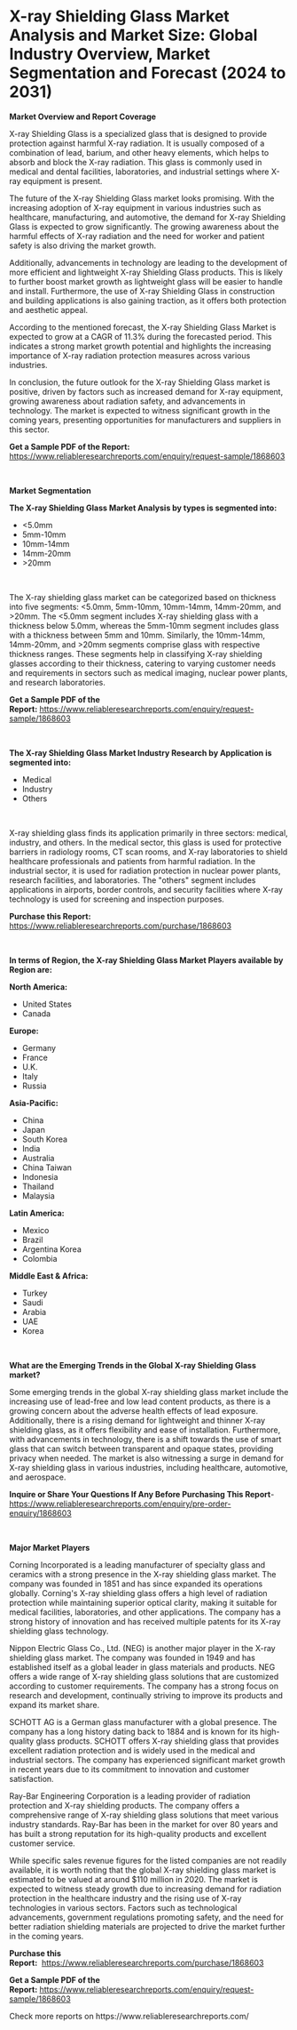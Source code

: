 <p><h1>X-ray Shielding Glass Market Analysis and Market Size: Global Industry Overview, Market Segmentation and Forecast (2024 to 2031)</h1></p><p><strong>Market Overview and Report Coverage</strong></p>
<p><p>X-ray Shielding Glass is a specialized glass that is designed to provide protection against harmful X-ray radiation. It is usually composed of a combination of lead, barium, and other heavy elements, which helps to absorb and block the X-ray radiation. This glass is commonly used in medical and dental facilities, laboratories, and industrial settings where X-ray equipment is present.</p><p>The future of the X-ray Shielding Glass market looks promising. With the increasing adoption of X-ray equipment in various industries such as healthcare, manufacturing, and automotive, the demand for X-ray Shielding Glass is expected to grow significantly. The growing awareness about the harmful effects of X-ray radiation and the need for worker and patient safety is also driving the market growth.</p><p>Additionally, advancements in technology are leading to the development of more efficient and lightweight X-ray Shielding Glass products. This is likely to further boost market growth as lightweight glass will be easier to handle and install. Furthermore, the use of X-ray Shielding Glass in construction and building applications is also gaining traction, as it offers both protection and aesthetic appeal.</p><p>According to the mentioned forecast, the X-ray Shielding Glass Market is expected to grow at a CAGR of 11.3% during the forecasted period. This indicates a strong market growth potential and highlights the increasing importance of X-ray radiation protection measures across various industries.</p><p>In conclusion, the future outlook for the X-ray Shielding Glass market is positive, driven by factors such as increased demand for X-ray equipment, growing awareness about radiation safety, and advancements in technology. The market is expected to witness significant growth in the coming years, presenting opportunities for manufacturers and suppliers in this sector.</p></p>
<p><strong>Get a Sample PDF of the Report:</strong> <a href="https://www.reliableresearchreports.com/enquiry/request-sample/1868603">https://www.reliableresearchreports.com/enquiry/request-sample/1868603</a></p>
<p>&nbsp;</p>
<p><strong>Market Segmentation</strong></p>
<p><strong>The X-ray Shielding Glass Market Analysis by types is segmented into:</strong></p>
<p><ul><li><5.0mm</li><li>5mm-10mm</li><li>10mm-14mm</li><li>14mm-20mm</li><li>>20mm</li></ul></p>
<p>&nbsp;</p>
<p><p>The X-ray shielding glass market can be categorized based on thickness into five segments: <5.0mm, 5mm-10mm, 10mm-14mm, 14mm-20mm, and >20mm. The <5.0mm segment includes X-ray shielding glass with a thickness below 5.0mm, whereas the 5mm-10mm segment includes glass with a thickness between 5mm and 10mm. Similarly, the 10mm-14mm, 14mm-20mm, and >20mm segments comprise glass with respective thickness ranges. These segments help in classifying X-ray shielding glasses according to their thickness, catering to varying customer needs and requirements in sectors such as medical imaging, nuclear power plants, and research laboratories.</p></p>
<p><strong>Get a Sample PDF of the Report:</strong>&nbsp;<a href="https://www.reliableresearchreports.com/enquiry/request-sample/1868603">https://www.reliableresearchreports.com/enquiry/request-sample/1868603</a></p>
<p>&nbsp;</p>
<p><strong>The X-ray Shielding Glass Market Industry Research by Application is segmented into:</strong></p>
<p><ul><li>Medical</li><li>Industry</li><li>Others</li></ul></p>
<p>&nbsp;</p>
<p><p>X-ray shielding glass finds its application primarily in three sectors: medical, industry, and others. In the medical sector, this glass is used for protective barriers in radiology rooms, CT scan rooms, and X-ray laboratories to shield healthcare professionals and patients from harmful radiation. In the industrial sector, it is used for radiation protection in nuclear power plants, research facilities, and laboratories. The "others" segment includes applications in airports, border controls, and security facilities where X-ray technology is used for screening and inspection purposes.</p></p>
<p><strong>Purchase this Report:</strong>&nbsp; <a href="https://www.reliableresearchreports.com/purchase/1868603">https://www.reliableresearchreports.com/purchase/1868603</a></p>
<p>&nbsp;</p>
<p><strong>In terms of Region, the X-ray Shielding Glass Market Players available by Region are:</strong></p>
<p>
    <p> <strong> North America: </strong>
        <ul>
            <li>United States</li>
            <li>Canada</li>
        </ul>
        </p> 
    <p> <strong> Europe: </strong>
        <ul>
            <li>Germany</li>
            <li>France</li>
            <li>U.K.</li>
            <li>Italy</li>
            <li>Russia</li>
        </ul>
        </p> 
    <p> <strong> Asia-Pacific: </strong>
        <ul>
            <li>China</li>
            <li>Japan</li>
            <li>South Korea</li>
            <li>India</li>
            <li>Australia</li>
            <li>China Taiwan</li>
            <li>Indonesia</li>
            <li>Thailand</li>
            <li>Malaysia</li>
        </ul>
        </p> 
    <p> <strong> Latin America: </strong>
        <ul>
            <li>Mexico</li>
            <li>Brazil</li>
            <li>Argentina Korea</li>
            <li>Colombia</li>
        </ul>
        </p> 
    <p> <strong> Middle East & Africa: </strong>
        <ul>
            <li>Turkey</li>
            <li>Saudi</li>
            <li>Arabia</li>
            <li>UAE</li>
            <li>Korea</li>
        </ul>
    </p>
    </p>
<p>&nbsp;</p>
<p><strong>What are the Emerging Trends in the Global X-ray Shielding Glass market?</strong></p>
<p><p>Some emerging trends in the global X-ray shielding glass market include the increasing use of lead-free and low lead content products, as there is a growing concern about the adverse health effects of lead exposure. Additionally, there is a rising demand for lightweight and thinner X-ray shielding glass, as it offers flexibility and ease of installation. Furthermore, with advancements in technology, there is a shift towards the use of smart glass that can switch between transparent and opaque states, providing privacy when needed. The market is also witnessing a surge in demand for X-ray shielding glass in various industries, including healthcare, automotive, and aerospace.</p></p>
<p><strong>Inquire or Share Your Questions If Any Before Purchasing This Report</strong>- <a href="https://www.reliableresearchreports.com/enquiry/pre-order-enquiry/1868603">https://www.reliableresearchreports.com/enquiry/pre-order-enquiry/1868603</a></p>
<p>&nbsp;</p>
<p><strong>Major Market Players</strong></p>
<p><p>Corning Incorporated is a leading manufacturer of specialty glass and ceramics with a strong presence in the X-ray shielding glass market. The company was founded in 1851 and has since expanded its operations globally. Corning's X-ray shielding glass offers a high level of radiation protection while maintaining superior optical clarity, making it suitable for medical facilities, laboratories, and other applications. The company has a strong history of innovation and has received multiple patents for its X-ray shielding glass technology.</p><p>Nippon Electric Glass Co., Ltd. (NEG) is another major player in the X-ray shielding glass market. The company was founded in 1949 and has established itself as a global leader in glass materials and products. NEG offers a wide range of X-ray shielding glass solutions that are customized according to customer requirements. The company has a strong focus on research and development, continually striving to improve its products and expand its market share.</p><p>SCHOTT AG is a German glass manufacturer with a global presence. The company has a long history dating back to 1884 and is known for its high-quality glass products. SCHOTT offers X-ray shielding glass that provides excellent radiation protection and is widely used in the medical and industrial sectors. The company has experienced significant market growth in recent years due to its commitment to innovation and customer satisfaction.</p><p>Ray-Bar Engineering Corporation is a leading provider of radiation protection and X-ray shielding products. The company offers a comprehensive range of X-ray shielding glass solutions that meet various industry standards. Ray-Bar has been in the market for over 80 years and has built a strong reputation for its high-quality products and excellent customer service.</p><p>While specific sales revenue figures for the listed companies are not readily available, it is worth noting that the global X-ray shielding glass market is estimated to be valued at around $110 million in 2020. The market is expected to witness steady growth due to increasing demand for radiation protection in the healthcare industry and the rising use of X-ray technologies in various sectors. Factors such as technological advancements, government regulations promoting safety, and the need for better radiation shielding materials are projected to drive the market further in the coming years.</p></p>
<p><strong>Purchase this Report:</strong>&nbsp;&nbsp;<a href="https://www.reliableresearchreports.com/purchase/1868603">https://www.reliableresearchreports.com/purchase/1868603</a></p>
<p></p>
<p><strong>Get a Sample PDF of the Report:</strong>&nbsp;<a href="https://www.reliableresearchreports.com/enquiry/request-sample/1868603">https://www.reliableresearchreports.com/enquiry/request-sample/1868603</a></p>
<p>Check more reports on https://www.reliableresearchreports.com/</p>
